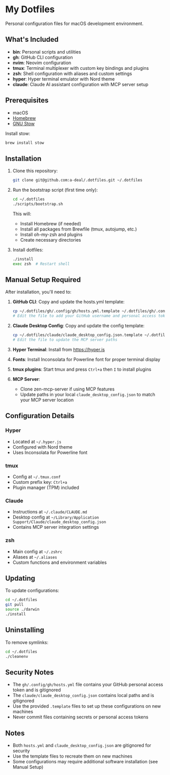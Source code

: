 # My Dotfiles

Personal configuration files for macOS development environment.

## What's Included

- **bin**: Personal scripts and utilities
- **gh**: GitHub CLI configuration
- **nvim**: Neovim configuration
- **tmux**: Terminal multiplexer with custom key bindings and plugins
- **zsh**: Shell configuration with aliases and custom settings
- **hyper**: Hyper terminal emulator with Nord theme
- **claude**: Claude AI assistant configuration with MCP server setup

## Prerequisites

- macOS
- [Homebrew](https://brew.sh/)
- [GNU Stow](https://www.gnu.org/software/stow/)

Install stow:
```bash
brew install stow
```

## Installation

1. Clone this repository:
   ```bash
   git clone git@github.com:a-deal/.dotfiles.git ~/.dotfiles
   ```

2. Run the bootstrap script (first time only):
   ```bash
   cd ~/.dotfiles
   ./scripts/bootstrap.sh
   ```
   This will:
   - Install Homebrew (if needed)
   - Install all packages from Brewfile (tmux, autojump, etc.)
   - Install oh-my-zsh and plugins
   - Create necessary directories

3. Install dotfiles:
   ```bash
   ./install
   exec zsh  # Restart shell
   ```

## Manual Setup Required

After installation, you'll need to:

1. **GitHub CLI**: Copy and update the hosts.yml template:
   ```bash
   cp ~/.dotfiles/gh/.config/gh/hosts.yml.template ~/.dotfiles/gh/.config/gh/hosts.yml
   # Edit the file to add your GitHub username and personal access token
   ```

2. **Claude Desktop Config**: Copy and update the config template:
   ```bash
   cp ~/.dotfiles/claude/claude_desktop_config.json.template ~/.dotfiles/claude/claude_desktop_config.json
   # Edit the file to update the MCP server paths
   ```

3. **Hyper Terminal**: Install from https://hyper.is

4. **Fonts**: Install Inconsolata for Powerline font for proper terminal display

5. **tmux plugins**: Start tmux and press `Ctrl+a` then `I` to install plugins

6. **MCP Server**: 
   - Clone zen-mcp-server if using MCP features
   - Update paths in your local `claude_desktop_config.json` to match your MCP server location

## Configuration Details

### Hyper
- Located at `~/.hyper.js`
- Configured with Nord theme
- Uses Inconsolata for Powerline font

### tmux
- Config at `~/.tmux.conf`
- Custom prefix key: `Ctrl+a`
- Plugin manager (TPM) included

### Claude
- Instructions at `~/.claude/CLAUDE.md`
- Desktop config at `~/Library/Application Support/Claude/claude_desktop_config.json`
- Contains MCP server integration settings

### zsh
- Main config at `~/.zshrc`
- Aliases at `~/.aliases`
- Custom functions and environment variables

## Updating

To update configurations:
```bash
cd ~/.dotfiles
git pull
source ./darwin
./install
```

## Uninstalling

To remove symlinks:
```bash
cd ~/.dotfiles
./cleanenv
```

## Security Notes

- The `gh/.config/gh/hosts.yml` file contains your GitHub personal access token and is gitignored
- The `claude/claude_desktop_config.json` contains local paths and is gitignored
- Use the provided `.template` files to set up these configurations on new machines
- Never commit files containing secrets or personal access tokens

## Notes

- Both `hosts.yml` and `claude_desktop_config.json` are gitignored for security
- Use the template files to recreate them on new machines
- Some configurations may require additional software installation (see Manual Setup)